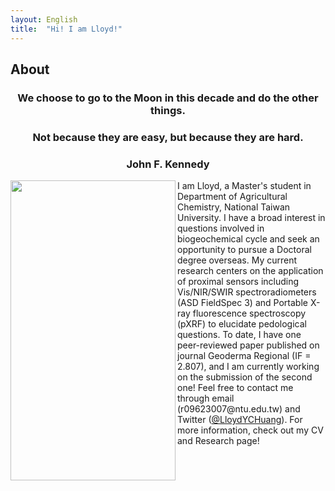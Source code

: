 ```yaml
---
layout: English
title:  "Hi! I am Lloyd!"
---  
```

## About  
<h3 align="center">We choose to go to the Moon in this decade and do the other things.</h3>  
<h3 align="center">Not because they are easy, but because they are hard.</h3>  
<h3 align="center">John F. Kennedy</h3>  
  
<img align="left" width="264" height="480" src="https://lloydychuang.github.io/assets/me.jpg">
I am Lloyd, a Master's student in Department of Agricultural Chemistry, National Taiwan University. I have a broad interest in questions involved in biogeochemical cycle and seek an opportunity to pursue a Doctoral degree overseas. My current research centers on the application of proximal sensors including Vis/NIR/SWIR spectroradiometers (ASD FieldSpec 3) and Portable X-ray fluorescence spectroscopy (pXRF) to elucidate pedological questions. To date, I have one peer-reviewed paper published on journal Geoderma Regional (IF = 2.807), and I am currently working on the submission of the second one!  
Feel free to contact me through email (r09623007@ntu.edu.tw) and Twitter (<a href="https://twitter.com/LloydYCHuang" target="_blank">@LloydYCHuang</a>). For more information, check out my CV and Research page!   
